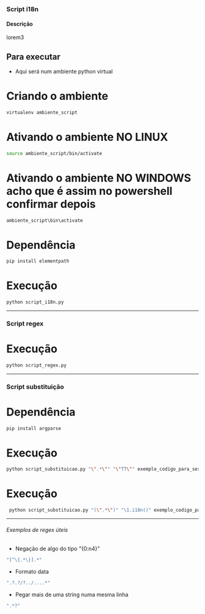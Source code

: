 ### Script i18n
#### Descrição
 lorem3

## Para executar

- Aqui será num ambiente python virtual

# Criando o ambiente
~~~sh
virtualenv ambiente_script
~~~

# Ativando o ambiente NO LINUX
~~~sh
source ambiente_script/bin/activate
~~~

# Ativando o ambiente NO WINDOWS acho que é assim no powershell confirmar depois
~~~sh
ambiente_script\bin\activate
~~~

# Dependência
~~~sh
pip install elementpath
~~~

# Execução
~~~sh
python script_i18n.py
~~~

--------------------------------------------------------------------------------------

### Script regex

# Execução
~~~sh
python script_regex.py
~~~



--------------------------------------------------------------------------------------

### Script substituição

# Dependência
~~~sh
pip install argparse
~~~

# Execução
~~~sh
python script_substituicao.py "\".*\"" "\"TT\"" exemplo_codigo_para_ser_buscado.cs
~~~


# Execução
~~~sh
 python script_substituicao.py "(\".*\")" "\1.i18n()" exemplo_codigo_para_ser_buscado.cs
~~~


------------------------------------------------------------------------
###### Exemplos de regex úteis
- Negação de algo do tipo "{0:n4}"
~~~sh
"[^\{.*\}].*"
~~~

- Formato data
~~~sh
".?.?/?../....*"
~~~

- Pegar mais de uma string numa mesma linha
~~~sh
".*?"
~~~